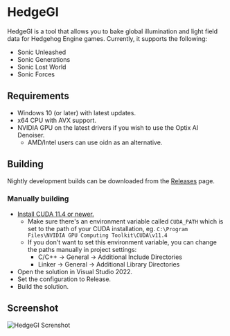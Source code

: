 # HedgeGI

HedgeGI is a tool that allows you to bake global illumination and light field data for Hedgehog Engine games. Currently, it supports the following:

* Sonic Unleashed
* Sonic Generations
* Sonic Lost World
* Sonic Forces

## Requirements

* Windows 10 (or later) with latest updates.
* x64 CPU with AVX support.
* NVIDIA GPU on the latest drivers if you wish to use the Optix AI Denoiser.
  * AMD/Intel users can use oidn as an alternative.

## Building

Nightly development builds can be downloaded from the [Releases](https://github.com/blueskythlikesclouds/HedgeGI/releases) page.

### Manually building

* [Install CUDA 11.4 or newer.](https://developer.nvidia.com/cuda-downloads)
  * Make sure there's an environment variable called `CUDA_PATH` which is set to the path of your CUDA installation, eg. `C:\Program Files\NVIDIA GPU Computing Toolkit\CUDA\v11.4`
  * If you don't want to set this environment variable, you can change the paths manually in project settings:
    * C/C++ -> General -> Additional Include Directories
    * Linker -> General -> Additional Library Directories
* Open the solution in Visual Studio 2022.
* Set the configuration to Release.
* Build the solution.

## Screenshot

![HedgeGI Screnshot](https://i.imgur.com/L2ooCB7.png)